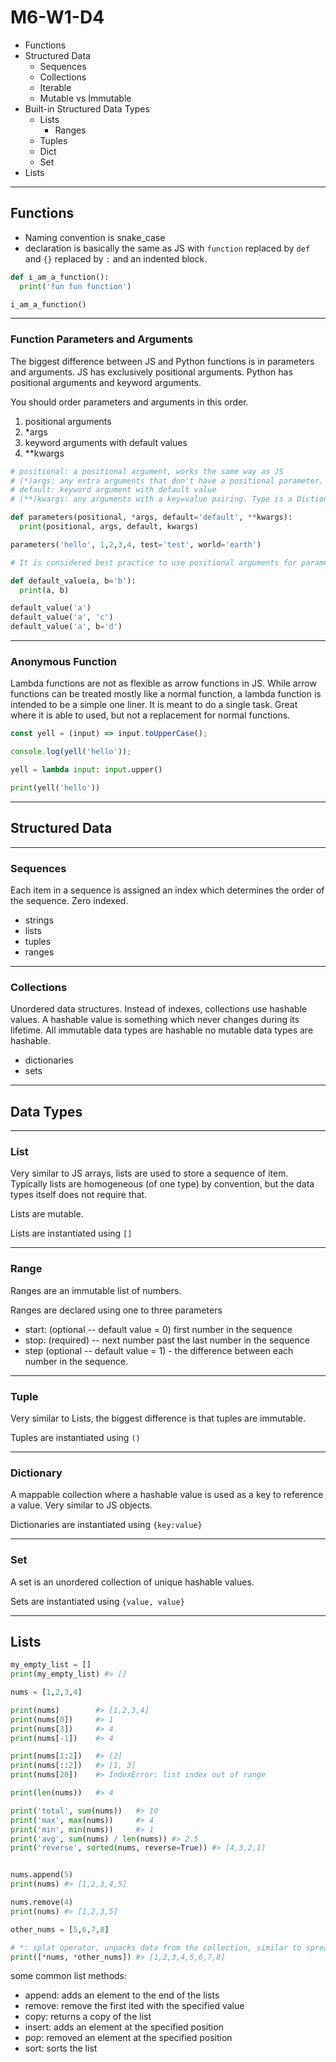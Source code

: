 # M6-W1-D4

- Functions
- Structured Data
  - Sequences
  - Collections
  - Iterable
  - Mutable vs Immutable
- Built-in Structured Data Types
  - Lists
    - Ranges
  - Tuples
  - Dict
  - Set
- Lists

---

## Functions

- Naming convention is snake_case
- declaration is basically the same as JS with `function` replaced by `def` and
  `{}` replaced by `:` and an indented block.

```py
def i_am_a_function():
  print('fun fun function')

i_am_a_function()
```

---

### Function Parameters and Arguments

The biggest difference between JS and Python functions is in parameters and
arguments. JS has exclusively positional arguments. Python has positional
arguments and keyword arguments.

You should order parameters and arguments in this order.

1. positional arguments
2. *args
3. keyword arguments with default values
4. **kwargs

```py
# positional: a positional argument, works the same way as JS
# (*)args: any extra arguments that don't have a positional parameter. Type is a Tuple. Similar to rest parameter in js
# default: keyword argument with default value
# (**)kwargs: any arguments with a key=value pairing. Type is a Dictionary.

def parameters(positional, *args, default='default', **kwargs):
  print(positional, args, default, kwargs)

parameters('hello', 1,2,3,4, test='test', world='earth')

# It is considered best practice to use positional arguments for parameters without default values and keyword arguments for parameters with default values

def default_value(a, b='b'):
  print(a, b)

default_value('a')
default_value('a', 'c')
default_value('a', b='d')
```

---

### Anonymous Function

Lambda functions are not as flexible as arrow functions in JS. While arrow
functions can be treated mostly like a normal function, a lambda function is
intended to be a simple one liner. It is meant to do a single task. Great where
it is able to used, but not a replacement for normal functions.

```js
const yell = (input) => input.toUpperCase();

console.log(yell('hello'));
```

```py
yell = lambda input: input.upper()

print(yell('hello'))
```

---

## Structured Data

---

### Sequences

Each item in a sequence is assigned an index which determines the order of the
sequence. Zero indexed.

- strings
- lists
- tuples
- ranges

---

### Collections

Unordered data structures. Instead of indexes, collections use hashable values.
A hashable value is something which never changes during its lifetime. All
immutable data types are hashable no mutable data types are hashable.

- dictionaries
- sets

---

## Data Types

---

### List

Very similar to JS arrays, lists are used to store a sequence of item. Typically
lists are homogeneous (of one type) by convention, but the data types itself
does not require that.

Lists are mutable.

Lists are instantiated using `[]`

---

### Range

Ranges are an immutable list of numbers.

Ranges are declared using one to three parameters

- start: (optional -- default value = 0) first number in the sequence
- stop: (required) -- next number past the last number in the sequence
- step (optional -- default value = 1) - the difference between each number in
  the sequence.

---

### Tuple

Very similar to Lists, the biggest difference is that tuples are immutable.

Tuples are instantiated using `()`

---

### Dictionary

A mappable collection where a hashable value is used as a key to reference a
value. Very similar to JS objects.

Dictionaries are instantiated using `{key:value}`

---

### Set

A set is an unordered collection of unique hashable values.

Sets are instantiated using `{value, value}`

---

## Lists

```py
my_empty_list = []
print(my_empty_list) #> []

nums = [1,2,3,4]

print(nums)        #> [1,2,3,4]
print(nums[0])     #> 1
print(nums[3])     #> 4
print(nums[-1])    #> 4

print(nums[1:2])   #> [2]
print(nums[::2])   #> [1, 3]
print(nums[20])    #> IndexError: list index out of range

print(len(nums))   #> 4

print('total', sum(nums))   #> 10
print('max', max(nums))     #> 4
print('min', min(nums))     #> 1
print('avg', sum(nums) / len(nums)) #> 2.5
print('reverse', sorted(nums, reverse=True)) #> [4,3,2,1]


nums.append(5)
print(nums) #> [1,2,3,4,5]

nums.remove(4)
print(nums) #> [1,2,3,5]

other_nums = [5,6,7,8]

# *: splat operator, unpacks data from the collection, similar to spread operator
print([*nums, *other_nums]) #> [1,2,3,4,5,6,7,8]
```

some common list methods:

- append: adds an element to the end of the lists
- remove: remove the first ited with the specified value
- copy: returns a copy of the list
- insert: adds an element at the specified position
- pop: removed an element at the specified position
- sort: sorts the list
